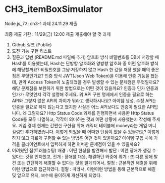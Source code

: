 # CH3_itemBoxSimulator
Node.js_7기 ch3-1 과제 24.11.29 제출

최종 제출
기한 : 11/29(금) 12:00 제출
제출해야 할 것
과제
1. Github 링크 (Public)
2. 도전 기능 구현 리스트
3. 질문과 답변 (README.md 파일에 추가)
   암호화 방식
      비밀번호를 DB에 저장할 때 Hash를 이용했는데, Hash는 단방향 암호화와 양방향 암호화 중 어떤 암호화 방식에 해당할까요?
      비밀번호를 그냥 저장하지 않고 Hash 한 값을 저장 했을 때의 좋은 점은 무엇인가요?
   인증 방식
      JWT(Json Web Token)을 이용해 인증 기능을 했는데, 만약 Access Token이 노출되었을 경우 발생할 수 있는 문제점은 무엇일까요?
      해당 문제점을 보완하기 위한 방법으로는 어떤 것이 있을까요?
   인증과 인가
   인증과 인가가 무엇인지 각각 설명해 주세요.
      위 API 구현 명세에서 인증을 필요로 하는 API와 그렇지 않은 API의 차이가 뭐라고 생각하시나요?
      아이템 생성, 수정 API는 인증을 필요로 하지 않는다고 했지만 사실은 어느 API보다도 인증이 필요한 API입니다. 왜 그럴까요?
   Http Status Code
      과제를 진행하면서 사용한 Http Status Code를 모두 나열하고, 각각이 의미하는 것과 어떤 상황에 사용했는지 작성해 주세요.
   게임 경제
      현재는 간편한 구현을 위해 캐릭터 테이블에 money라는 게임 머니 컬럼만 추가하였습니다.
      이렇게 되었을 때 어떠한 단점이 있을 수 있을까요?
      이렇게 하지 않고 다르게 구현할 수 있는 방법은 어떤 것이 있을까요?
      아이템 구입 시에 가격을 클라이언트에서 입력하게 하면 어떠한 문제점이 있을 수 있을까요?
4. 어려웠던 점(트러블슈팅)
     배경 : 어떤 현상을 발견해서
     발단 : 이런 장애가 생길 수 있다는 것을 인지했고,
     전개 : 장애를 대응, 해결하던 와중에
     위기 : 또 다른 장애 발견 또는 간단하게 해결할 수 없다는 것을 알게되어서,
     절정 : 근본적인 해결을 위해 이런 방법으로 접근하였다.
     결말 : 따라서, 이런이런 방법을 통해 근본적으로 해결 및 앞으로 유지, 보수에 용이하게 개선하게 되었다.

